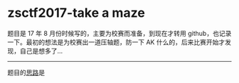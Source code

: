 # zsctf2017-take a maze

题目是 17 年 8 月份时候写的，主要为校赛而准备，到现在才转用 github，也记录一下。最初的想法是为校赛出一道压轴题，防一下 AK 什么的，后来比赛开始才发现，自己是想多了...

----

题目的[思路]()是
